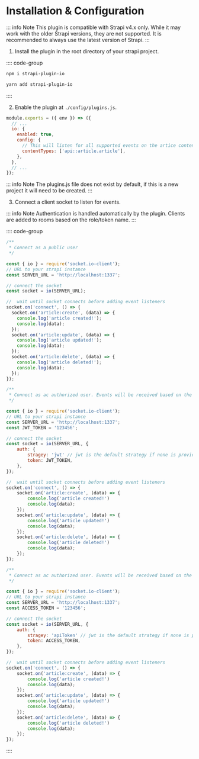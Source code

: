 # Installation & Configuration

::: info Note
This plugin is compatible with Strapi v4.x only. While it may work with the older Strapi versions, they are not supported. It is recommended to always use the latest version of Strapi.
:::

1. Install the plugin in the root directory of your strapi project.

:::: code-group

```bash [npm]
npm i strapi-plugin-io
```

```bash [yarn]
yarn add strapi-plugin-io
```

::::

2. Enable the plugin at `./config/plugins.js`.

```js
module.exports = ({ env }) => ({
  // ...
  io: {
    enabled: true,
    config: {
      // This will listen for all supported events on the artice content type
      contentTypes: ['api::article.article'],
    },
  },
  // ...
});
```

::: info Note
The plugins.js file does not exist by default, if this is a new project it will need to be created.
:::

3. Connect a client socket to listen for events.

::: info Note
Authentication is handled automatically by the plugin. Clients are added to rooms based on the role/token name.
:::

:::: code-group

```js [Public]
/**
 * Connect as a public user
 */

const { io } = require('socket.io-client');
// URL to your strapi instance
const SERVER_URL = 'http://localhost:1337';

// connect the socket
const socket = io(SERVER_URL);

//  wait until socket connects before adding event listeners
socket.on('connect', () => {
  socket.on('article:create', (data) => {
    console.log('article created!');
    console.log(data);
  });
  socket.on('article:update', (data) => {
    console.log('article updated!');
    console.log(data);
  });
  socket.on('article:delete', (data) => {
    console.log('article deleted!');
    console.log(data);
  });
});
```

```js [JWT]
/**
 * Connect as ac authorized user. Events will be received based on the role associated with it.
 */

const { io } = require('socket.io-client');
// URL to your strapi instance
const SERVER_URL = 'http://localhost:1337';
const JWT_TOKEN = '123456';

// connect the socket
const socket = io(SERVER_URL, {
	auth: {
		stragey: 'jwt' // jwt is the default strategy if none is provided
		token: JWT_TOKEN,
	},
});

//  wait until socket connects before adding event listeners
socket.on('connect', () => {
	socket.on('article:create', (data) => {
		console.log('article created!')
		console.log(data);
	});
	socket.on('article:update', (data) => {
		console.log('article updated!')
		console.log(data);
	});
	socket.on('article:delete', (data) => {
		console.log('article deleted!')
		console.log(data);
	});
});
```

```js [Access Token]
/**
 * Connect as ac authorized user. Events will be received based on the token type permissions associated with it.
 */

const { io } = require('socket.io-client');
// URL to your strapi instance
const SERVER_URL = 'http://localhost:1337';
const ACCESS_TOKEN = '123456';

// connect the socket
const socket = io(SERVER_URL, {
	auth: {
		stragey: 'apiToken' // jwt is the default strategy if none is provided
		token: ACCESS_TOKEN,
	},
});

//  wait until socket connects before adding event listeners
socket.on('connect', () => {
	socket.on('article:create', (data) => {
		console.log('article created!')
		console.log(data);
	});
	socket.on('article:update', (data) => {
		console.log('article updated!')
		console.log(data);
	});
	socket.on('article:delete', (data) => {
		console.log('article deleted!')
		console.log(data);
	});
});
```

::::
